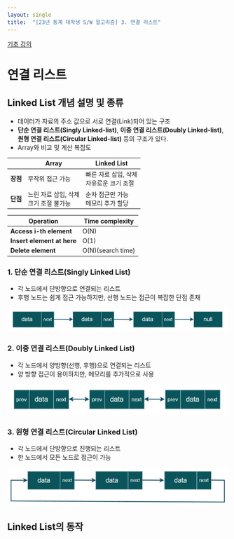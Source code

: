 ```yaml
---
layout: single
title:  "[23년 동계 대학생 S/W 알고리즘] 3. 연결 리스트"
---
```


[기초 강의](https://swexpertacademy.com/main/learn/course/subjectDetail.do?courseId=CONTENTS_REVIEW&subjectId=AYVXaMEKQSIDFARs)

연결 리스트
===
Linked List 개념 설명 및 종류
---

- 데이터가 자료의 주소 값으로 서로 연결(Link)되어 있는 구조
- **단순 연결 리스트(Singly Linked-list)**, **이중 연결 리스트(Doubly Linked-list)**, **원형 연결 리스트(Circular Linked-list)** 등의 구조가 있다.
- Array와 비교 및 계산 복잡도   

||Array|Linked List|
|:--:|--|--|
|**장점**|무작위 접근 가능|빠른 자료 삽입, 삭제<br>자유로운 크기 조절|
|**단점**|느린 자료 삽입, 삭제<br>크기 조절 불가능|순차 접근만 가능<br>메모리 추가 할당|

|Operation|Time complexity|
|--|--|
|**Access i-th element**|O(N)|
|**Insert element at here**|O(1)|
|**Delete element**|O(N)(search time)|

### 1. 단순 연결 리스트(Singly Linked List)
- 각 노드에서 단방향으로 연결되는 리스트
- 후행 노드는 쉽게 접근 가능하지만, 선행 노드는 접근이 복잡한 단점 존재
<img src="/_img/post/2023_SamSung_DX_Algorithm/Linked_List/Singly_Linked-List.jpg"/>

### 2. 이중 연결 리스트(Doubly Linked List)
- 각 노드에서 양방향(선행, 후행)으로 연결되는 리스트
- 양 방향 접근이 용이하지만, 메모리를 추가적으로 사용
<img src="/_img/post/2023_SamSung_DX_Algorithm/Linked_List/Doubly_Linked-List.jpg"/>

### 3. 원형 연결 리스트(Circular Linked List)
- 각 노드에서 단방향으로 진행되는 리스트
- 한 노드에서 모든 노드로 접근이 가능
<img src="/_img/post/2023_SamSung_DX_Algorithm/Linked_List/Circular_Linked-List.jpg"/>

Linked List의 동작
---